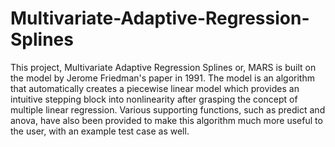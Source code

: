 # Multivariate-Adaptive-Regression-Splines
This project, Multivariate Adaptive Regression Splines or, MARS is built on the model by Jerome Friedman's paper in 1991. The model is an algorithm that automatically creates a piecewise linear model which provides an intuitive stepping block into nonlinearity after grasping the concept of multiple linear regression. Various supporting functions, such as predict and anova, have also been provided to make this algorithm much more useful to the user, with an example test case as well. 
